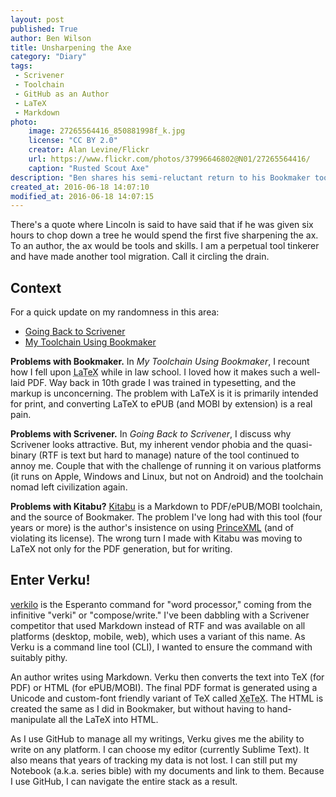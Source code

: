 ```yaml
---
layout: post
published: True
author: Ben Wilson
title: Unsharpening the Axe
category: "Diary"
tags:
 - Scrivener
 - Toolchain
 - GitHub as an Author
 - LaTeX
 - Markdown
photo:
    image: 27265564416_850881998f_k.jpg
    license: "CC BY 2.0"
    creator: Alan Levine/Flickr
    url: https://www.flickr.com/photos/37996646802@N01/27265564416/
    caption: "Rusted Scout Axe"
description: "Ben shares his semi-reluctant return to his Bookmaker toolchain now called 'Verku'"
created_at: 2016-06-18 14:07:10
modified_at: 2016-06-18 14:07:15
---
```


There's a quote where Lincoln is said to have said that if he was given six hours to chop down a tree he would spend the first five sharpening the ax. To an author, the ax would be tools and skills. I am a perpetual tool tinkerer and have made another tool migration. Call it circling the drain.

<!-- more -->

## Context

For a quick update on my randomness in this area:

* [Going Back to Scrivener](/posts/going-back-to-scrivener/)
* [My Toolchain Using Bookmaker](/posts/toolchain/)

**Problems with Bookmaker.** In *My Toolchain Using Bookmaker*, I recount how I fell upon <abbr title='pronounced Lai-tech'>LaTeX</abbr> while in law school. I loved how it makes such a well-laid PDF. Way back in 10th grade I was trained in typesetting, and the markup is unconcerning. The problem with LaTeX is it is primarily intended for print, and converting LaTeX to ePUB (and MOBI by extension) is a real pain.

**Problems with Scrivener.** In *Going Back to Scrivener*, I discuss why Scrivener looks attractive. But, my inherent vendor phobia and the quasi-binary (RTF is text but hard to manage) nature of the tool continued to annoy me. Couple that with the challenge of running it on various platforms (it runs on Apple, Windows and Linux, but not on Android) and the toolchain nomad left civilization again.

**Problems with Kitabu?** [Kitabu](https://github.com/fnando/kitabu) is a Markdown to PDF/ePUB/MOBI toolchain, and the source of Bookmaker. The problem I've long had with this tool (four years or more) is the author's insistence on using [PrinceXML](http://www.princexml.com/) (and of violating its license). The wrong turn I made with Kitabu was moving to LaTeX not only for the PDF generation, but for writing.

## Enter Verku!

[verkilo](https://github.com/Merovex/verkilo) is the Esperanto command for "word processor," coming from the infinitive "verki" or "compose/write." I've been dabbling with a Scrivener competitor that used Markdown instead of RTF and was available on all platforms (desktop, mobile, web), which uses a variant of this name. As Verku is a command line tool (CLI), I wanted to ensure the command with suitably pithy.

An author writes using Markdown. Verku then converts the text into TeX (for PDF) or HTML (for ePUB/MOBI). The final PDF format is generated using a Unicode and custom-font friendly variant of TeX called <abbr title='pronounced zai-tech'>XeTeX</abbr>. The HTML is created the same as I did in Bookmaker, but without having to hand-manipulate all the LaTeX into HTML.

As I use GitHub to manage all my writings, Verku gives me the ability to write on any platform. I can choose my editor (currently Sublime Text). It also means that years of tracking my data is not lost. I can still put my Notebook (a.k.a. series bible) with my documents and link to them. Because I use GitHub, I can navigate the entire stack as a result.
